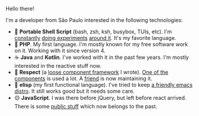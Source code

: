 Hello there!

I'm a developer from São Paulo interested in the following technologies:

 - 🐚 **Portable Shell Script** (bash, zsh, ksh, busybox, TUIs, etc). I'm [constantly][mosai] [doing experiments][coral] [around it][shell-proto]. It's my favorite language.
 - 🐘 **PHP**. My first language. I'm mostly known for my free software work on it. Working with it since version 4.
 - ☕ **Java** and **Kotlin**. I've worked with it in the past few years. I'm mostly interested in the reactive stuff now.
 - 🐼 **Respect** (a [loose component framework][respect] I wrote). [One of the components][validation] is used a lot. A [friend](https://github.com/henriquemoody/) is now maintaining it.
 - 🐐 **elisp** (my first functional language). I've tried to keep [a friendly emacs distro][tau]. It still works good but it needs some care.
 - 🟡 **JavaScript**. I was there before jQuery, but left before react arrived. There is some [public stuff][concorde] which now belongs to the past.

[mosai]: https://github.com/Mosai/workshop/
[coral]: https://github.com/alganet/coral/
[shell-proto]: https://github.com/alganet/shell-proto/
[respect]: https://github.com/Respect/
[validation]: https://github.com/Respect/
[tau]: https://github.com/alganet/tau/
[concorde]: https://github.com/Aeronautics/Concorde

